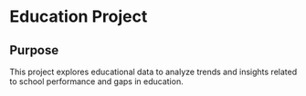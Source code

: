 # Education Project

## Purpose
This project explores educational data to analyze trends and insights related to school performance and gaps in education.



